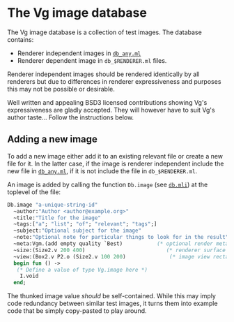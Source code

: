The Vg image database
=====================

The Vg image database is a collection of test images. The database
contains:

* Renderer independent images in [`db_any.ml`](db_any.ml)
* Renderer dependent image in `db_$RENDERER.ml` files. 

Renderer independent images should be rendered identically by all
renderers but due to differences in renderer expressiveness and
purposes this may not be possible or desirable.

Well written and appealing BSD3 licensed contributions showing Vg's
expressiveness are gladly accepted. They will however have to suit
Vg's author taste... Follow the instructions below.

## Adding a new image

To add a new image either add it to an existing relevant file or
create a new file for it. In the latter case, if the image is renderer
independent include the new file in [`db_any.ml`](db_any.ml), if it is
not include the file in `db_$RENDERER.ml`.

An image is added by calling the function `Db.image` (see [`db.mli`](db.mli))
at the toplevel of the file:

```ocaml
Db.image "a-unique-string-id"                                
  ~author:"Author <author@example.org>"
  ~title:"Title for the image"
  ~tags:["a"; "list"; "of"; "relevant"; "tags";]
  ~subject:"Optional subject for the image"
  ~note:"Optional note for particular things to look for in the result"
  ~meta:Vgm.(add empty quality `Best)           (* optional render metadata. *)
  ~size:(Size2.v 200 400)                          (* renderer surface size. *)
  ~view:(Box2.v P2.o (Size2.v 100 200)              (* image view rectangle. *)
  begin fun () ->
   (* Define a value of type Vg.image here *)
    I.void
  end;
```

The thunked image value *should* be self-contained. While this may
imply code redundancy between similar test images, it turns them into
example code that be simply copy-pasted to play around.


